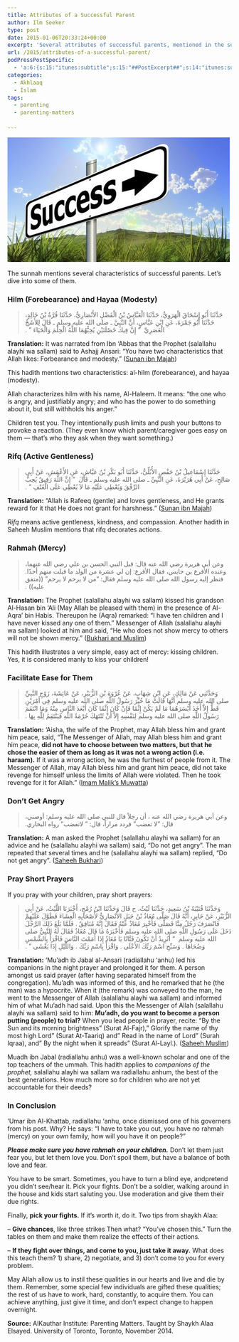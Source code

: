 ```yaml
---
title: Attributes of a Successful Parent
author: Ilm Seeker
type: post
date: 2015-01-06T20:33:24+00:00
excerpt: 'Several attributes of successful parents, mentioned in the sunnah: rahma (mercy), rifq (active gentleness), hilm (forebearance), hayaa (modesty), facilitating ease, not getting angry, and praying short prayers.'
url: /2015/attributes-of-a-successful-parent/
podPressPostSpecific:
  - 'a:6:{s:15:"itunes:subtitle";s:15:"##PostExcerpt##";s:14:"itunes:summary";s:15:"##PostExcerpt##";s:15:"itunes:keywords";s:17:"##WordPressCats##";s:13:"itunes:author";s:10:"##Global##";s:15:"itunes:explicit";s:2:"No";s:12:"itunes:block";s:2:"No";}'
categories:
  - Akhlaaq
  - Islam
tags:
  - parenting
  - parenting-matters

---
```

<img src="/wp-content/uploads/2015/01/success-479568_640.jpg" alt="success-479568_640" class="alignnone size-medium wp-image-2201" />

The sunnah mentions several characteristics of successful parents. Let&#8217;s dive into some of them.

### Hilm (Forebearance) and Hayaa (Modesty)

> حَدَّثَنَا أَبُو إِسْحَاقَ الْهَرَوِيُّ، حَدَّثَنَا الْعَبَّاسُ بْنُ الْفَضْلِ الأَنْصَارِيُّ، حَدَّثَنَا قُرَّةُ بْنُ خَالِدٍ، حَدَّثَنَا أَبُو جَمْرَةَ، عَنِ ابْنِ عَبَّاسٍ، أَنَّ النَّبِيَّ ـ صلى الله عليه وسلم ـ قَالَ لِلأَشَجِّ الْعَصَرِيِّ ‏ &#8220;‏ إِنَّ فِيكَ خَصْلَتَيْنِ يُحِبُّهُمَا اللَّهُ الْحِلْمَ وَالْحَيَاءَ ‏&#8221;‏ ‏.‏ 

**Translation:** It was narrated from Ibn ‘Abbas that the Prophet (salallahu alayhi wa sallam) said to Ashajj Ansari: &#8220;You have two characteristics that Allah likes: Forbearance and modesty.&#8221; ([Sunan ibn Majah][1])

This hadith mentions two characteristics: al-hilm (forebearance), and hayaa (modesty).

Allah characterizes hilm with his name, Al-Haleem. It means: &#8220;the one who is angry, and justifiably angry; and who has the power to do something about it, but still withholds his anger.&#8221;

Children test you. They intentionally push limits and push your buttons to provoke a reaction. (They even know which parent/caregiver goes easy on them &#8212; that&#8217;s who they ask when they want something.)

### Rifq (Active Gentleness)

> حَدَّثَنَا إِسْمَاعِيلُ بْنُ حَفْصٍ الأُبُلِّيُّ، حَدَّثَنَا أَبُو بَكْرِ بْنُ عَيَّاشٍ، عَنِ الأَعْمَشِ، عَنْ أَبِي صَالِحٍ، عَنْ أَبِي هُرَيْرَةَ، عَنِ النَّبِيِّ ـ صلى الله عليه وسلم ـ قَالَ ‏ &#8220;‏ إِنَّ اللَّهَ رَفِيقٌ يُحِبُّ الرِّفْقَ وَيُعْطِي عَلَيْهِ مَا لاَ يُعْطِي عَلَى الْعُنْفِ ‏&#8221;‏ ‏.‏ 

**Translation:** &#8220;Allah is Rafeeq (gentle) and loves gentleness, and He grants reward for it that He does not grant for harshness.&#8221; ([Sunan ibn Majah][2])

_Rifq_ means active gentleness, kindness, and compassion. Another hadith in Saheeh Muslim mentions that rifq decorates actions.

### Rahmah (Mercy)

> وعن أبي هريرة رضي الله عنه قال‏:‏ قبل النبي الحسن بن علي رضي الله عنهما، وعنده الأقرع بن حابس، فقال الأقرع‏:‏ إن لي عشرة من الولد ما قبلت منهم أحدًا‏.‏ فنظر إليه رسول الله صلى الله عليه وسلم فقال‏:‏ “من لا يرحم لا يرحم” ‏(‏‏(‏متفق عليه‏)‏‏)‏ ‏.‏ 

**Translation:** The Prophet (salallahu alayhi wa sallam) kissed his grandson Al-Hasan bin &#8216;Ali (May Allah be pleased with them) in the presence of Al-Aqra&#8217; bin Habis. Thereupon he (Aqra) remarked: &#8220;I have ten children and I have never kissed any one of them.&#8221; Messenger of Allah (salallahu alayhi wa sallam) looked at him and said, &#8220;He who does not show mercy to others will not be shown mercy.&#8221; ([Bukhari and Muslim][3])

This hadith illustrates a very simple, easy act of mercy: kissing children. Yes, it is considered manly to kiss your children!

### Facilitate Ease for Them

> وَحَدَّثَنِي عَنْ مَالِكٍ، عَنِ ابْنِ شِهَابٍ، عَنْ عُرْوَةَ بْنِ الزُّبَيْرِ، عَنْ عَائِشَةَ، زَوْجِ النَّبِيِّ صلى الله عليه وسلم أَنَّهَا قَالَتْ مَا خُيِّرَ رَسُولُ اللَّهِ صلى الله عليه وسلم فِي أَمْرَيْنِ قَطُّ إِلاَّ أَخَذَ أَيْسَرَهُمَا مَا لَمْ يَكُنْ إِثْمًا فَإِنْ كَانَ إِثْمًا كَانَ أَبْعَدَ النَّاسِ مِنْهُ وَمَا انْتَقَمَ رَسُولُ اللَّهِ صلى الله عليه وسلم لِنَفْسِهِ إِلاَّ أَنْ تُنْتَهَكَ حُرْمَةُ اللَّهِ فَيَنْتَقِمُ لِلَّهِ بِهَا ‏.‏ 

**Translation:** &#8216;Aisha, the wife of the Prophet, may Allah bless him and grant him peace, said, &#8220;The Messenger of Allah, may Allah bless him and grant him peace, **did not have to choose between two matters, but that he chose the easier of them as long as it was not a wrong action (i.e. haraam).** If it was a wrong action, he was the furthest of people from it. The Messenger of Allah, may Allah bless him and grant him peace, did not take revenge for himself unless the limits of Allah were violated. Then he took revenge for it for Allah.&#8221; ([Imam Malik&#8217;s Muwatta][4])

### Don&#8217;t Get Angry

> وعن أبي هريرة رضي الله عنه ، أن رجلاً قال للنبي صلى الله عليه وسلم‏:‏ أوصني، قال‏:‏ ‏&#8221;‏لا تغضب‏&#8221;‏ فردد مراراً، قال‏:‏ ‏&#8221;‏ لاتغضب‏&#8221;‏ رواه البخاري‏.‏ 

**Translation:** A man asked the Prophet (salallahu alayhi wa sallam) for an advice and he (salallahu alayhi wa sallam) said, &#8220;Do not get angry&#8221;. The man repeated that several times and he (salallahu alayhi wa sallam) replied, &#8220;Do not get angry&#8221;. ([Saheeh Bukhari][5])

### Pray Short Prayers

If you pray with your children, pray short prayers:

> وَحَدَّثَنَا قُتَيْبَةُ بْنُ سَعِيدٍ، حَدَّثَنَا لَيْثٌ، ح قَالَ وَحَدَّثَنَا ابْنُ رُمْحٍ، أَخْبَرَنَا اللَّيْثُ، عَنْ أَبِي الزُّبَيْرِ، عَنْ جَابِرٍ، أَنَّهُ قَالَ صَلَّى مُعَاذُ بْنُ جَبَلٍ الأَنْصَارِيُّ لأَصْحَابِهِ الْعِشَاءَ فَطَوَّلَ عَلَيْهِمْ فَانْصَرَفَ رَجُلٌ مِنَّا فَصَلَّى فَأُخْبِرَ مُعَاذٌ عَنْهُ فَقَالَ إِنَّهُ مُنَافِقٌ ‏.‏ فَلَمَّا بَلَغَ ذَلِكَ الرَّجُلَ دَخَلَ عَلَى رَسُولِ اللَّهِ صلى الله عليه وسلم فَأَخْبَرَهُ مَا قَالَ مُعَاذٌ فَقَالَ لَهُ النَّبِيُّ صلى الله عليه وسلم ‏ &#8220;‏ أَتُرِيدُ أَنْ تَكُونَ فَتَّانًا يَا مُعَاذُ إِذَا أَمَمْتَ النَّاسَ فَاقْرَأْ بِالشَّمْسِ وَضُحَاهَا ‏.‏ وَسَبِّحِ اسْمَ رَبِّكَ الأَعْلَى ‏.‏ وَاقْرَأْ بِاسْمِ رَبِّكَ ‏.‏ وَاللَّيْلِ إِذَا يَغْشَى ‏&#8221;‏ ‏.‏ 

**Translation:** &#8216;Mu&#8217;adh ib Jabal al-Ansari (radiallahu &#8216;anhu) led his companions in the night prayer and prolonged it for them. A person amongst us said prayer (after having separated himself from the congregation). Mu&#8217;adh was informed of this, and he remarked that he (the man) was a hypocrite. When it (the remark) was conveyed to the man, he went to the Messenger of Allah (salallahu alayhi wa sallam) and informed him of what Mu&#8217;adh had said. Upon this the Messenger of Allah (salallahu alayhi wa sallam) said to him: **Mu&#8217;adh, do you want to become a person putting (people) to trial?** When you lead people in prayer, recite: &#8220;By the Sun and its morning brightness&#8221; (Surat Al-Fajr),&#8221; Glorify the name of thy most high Lord&#8221; (Surat At-Taariq) and&#8221; Read in the name of Lord&#8221; (Surah Iqraa), and&#8221; By the night when it spreads&#8221; (Surat Al-Layl.). ([Saheeh Muslim][6])

Muadh ibn Jabal (radiallahu anhu) was a well-known scholar and one of the top teachers of the ummah. This hadith applies to _companions of the prophet,_ salallahu alayhi wa sallam wa radiallahu anhum, the best of the best generations. How much more so for children who are not yet accountable for their deeds?

### In Conclusion

&#8216;Umar ibn Al-Khattab, radiallahu &#8216;anhu, once dismissed one of his governers from his post. Why? He says: &#8220;I have to take you out, you have no rahmah (mercy) on your own family, how will you have it on people?&#8221;

**_Please make sure you have rahmah on your children._** Don&#8217;t let them just fear you, but let them love you. Don&#8217;t spoil them, but have a balance of both love and fear.

You have to be smart. Sometimes, you have to turn a blind eye, andpretend you didn&#8217;t see/hear it. Pick your fights. Don&#8217;t be a soldier, walking around in the house and kids start saluting you. Use moderation and give them their due rights.

Finally, **pick your fights.** If it&#8217;s worth it, do it. Two tips from shaykh Alaa:
  
&#8211; **Give chances**, like three strikes Then what? &#8220;You&#8217;ve chosen this.&#8221; Turn the tables on them and make them realize the effects of their actions.
  
&#8211; **If they fight over things, and come to you, just take it away.** What does this teach them? 1) share, 2) negotiate, and 3) don&#8217;t come to you for every problem.

May Allah allow us to instil these qualities in our hearts and live and die by them. Remember, some special few individuals are gifted these qualities; the rest of us have to work, hard, constantly, to acquire them. You can achieve anything, just give it time, and don&#8217;t expect change to happen overnight.

**Source:** AlKauthar Institute: Parenting Matters. Taught by Shaykh Alaa Elsayed. University of Toronto, Toronto, November 2014.

 [1]: http://sunnah.com/urn/1292900
 [2]: http://sunnah.com/ibnmajah/33/32
 [3]: http://sunnah.com/riyadussaliheen/1/225
 [4]: http://sunnah.com/urn/416980
 [5]: http://sunnah.com/riyadussaliheen/1/48
 [6]: http://sunnah.com/muslim/4/203